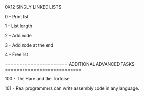 0X12 SINGLY LINKED LISTS

0 - Print list

1 - List length

2 - Add node

3 - Add node at the end

4 - Free list

====================== ADDITIONAL ADVANCED TASKS ===========================

100 - The Hare and the Tortoise

101 - Real programmers can write assembly code in any language.
